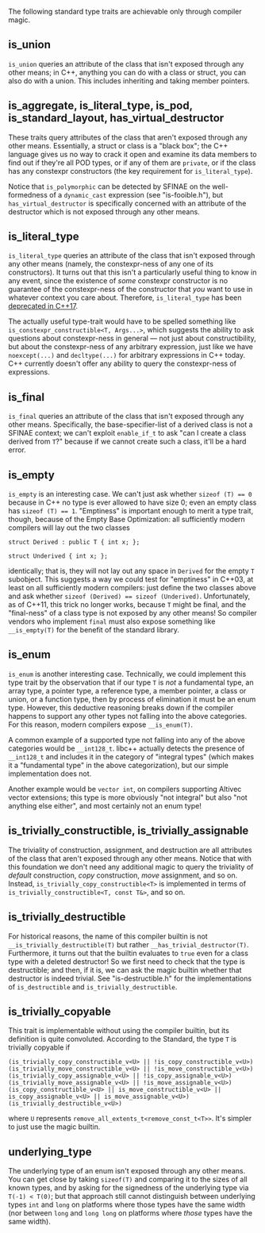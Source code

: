 
The following standard type traits are achievable only through compiler magic.

is_union
--------

`is_union` queries an attribute of the class that isn't exposed through any other means;
in C++, anything you can do with a class or struct, you can also do with a union. This
includes inheriting and taking member pointers.

is_aggregate, is_literal_type, is_pod, is_standard_layout, has_virtual_destructor
---------------------------------------------------------------------------------

These traits query attributes of the class that aren't exposed through any other means.
Essentially, a struct or class is a "black box"; the C++ language gives us no way to
crack it open and examine its data members to find out if they're all POD types, or if
any of them are `private`, or if the class has any constexpr constructors (the key
requirement for `is_literal_type`).

Notice that `is_polymorphic` can be detected by SFINAE on the well-formedness of
a `dynamic_cast` expression (see "is-fooible.h"), but `has_virtual_destructor` is
specifically concerned with an attribute of the destructor which is not exposed
through any other means.

is_literal_type
---------------

`is_literal_type` queries an attribute of the class that isn't exposed through any
other means (namely, the constexpr-ness of any one of its constructors). It turns out
that this isn't a particularly useful thing to know in any event, since the existence
of *some* constexpr constructor is no guarantee of the constexpr-ness of the constructor
that *you* want to use in whatever context you care about. Therefore, `is_literal_type`
has been [deprecated in C++17](https://stackoverflow.com/a/40352351/1424877).

The actually useful type-trait would have to be spelled something like
`is_constexpr_constructible<T, Args...>`, which suggests the ability to ask questions
about constexpr-ness in general — not just about constructibility, but about the
constexpr-ness of any arbitrary expression, just like we have `noexcept(...)` and
`decltype(...)` for arbitrary expressions in C++ today. C++ currently doesn't offer
any ability to query the constexpr-ness of expressions.

is_final
--------

`is_final` queries an attribute of the class that isn't exposed through any other means.
Specifically, the base-specifier-list of a derived class is not a SFINAE context; we can't
exploit `enable_if_t` to ask "can I create a class derived from `T`?" because if we
cannot create such a class, it'll be a hard error.

is_empty
--------

`is_empty` is an interesting case. We can't just ask whether `sizeof (T) == 0` because
in C++ no type is ever allowed to have size 0; even an empty class has `sizeof (T) == 1`.
"Emptiness" is important enough to merit a type trait, though, because of the Empty Base
Optimization: all sufficiently modern compilers will lay out the two classes

    struct Derived : public T { int x; };

    struct Underived { int x; };

identically; that is, they will not lay out any space in `Derived` for the empty
`T` subobject. This suggests a way we could test for "emptiness" in C++03, at least
on all sufficiently modern compilers: just define the two classes above and ask
whether `sizeof (Derived) == sizeof (Underived)`. Unfortunately, as of C++11, this
trick no longer works, because `T` might be final, and the "final-ness" of a class
type is not exposed by any other means! So compiler vendors who implement `final`
must also expose something like `__is_empty(T)` for the benefit of the standard library.

is_enum
-------

`is_enum` is another interesting case. Technically, we could implement this type trait
by the observation that if our type `T` is *not* a fundamental type, an array type,
a pointer type, a reference type, a member pointer, a class or union, or a function
type, then by process of elimination it must be an enum type. However, this deductive
reasoning breaks down if the compiler happens to support any other types not falling
into the above categories. For this reason, modern compilers expose `__is_enum(T)`.

A common example of a supported type not falling into any of the above categories
would be `__int128_t`. libc++ actually detects the presence of `__int128_t` and includes
it in the category of "integral types" (which makes it a "fundamental type" in the above
categorization), but our simple implementation does not.

Another example would be `vector int`, on compilers supporting Altivec vector extensions;
this type is more obviously "not integral" but also "not anything else either", and most
certainly not an enum type!

is_trivially_constructible, is_trivially_assignable
---------------------------------------------------

The triviality of construction, assignment, and destruction are all attributes of the
class that aren't exposed through any other means. Notice that with this foundation
we don't need any additional magic to query the triviality of *default* construction,
*copy* construction, *move* assignment, and so on. Instead,
`is_trivially_copy_constructible<T>` is implemented in terms of
`is_trivially_constructible<T, const T&>`, and so on.

is_trivially_destructible
-------------------------

For historical reasons, the name of this compiler builtin is not `__is_trivially_destructible(T)`
but rather `__has_trivial_destructor(T)`. Furthermore, it turns out that the builtin
evaluates to `true` even for a class type with a deleted destructor! So we first need
to check that the type is destructible; and then, if it is, we can ask the magic builtin
whether that destructor is indeed trivial. See "is-destructible.h" for the implementations
of `is_destructible` and `is_trivially_destructible`.

is_trivially_copyable
---------------------

This trait is implementable without using the compiler builtin, but its definition
is quite convoluted. According to the Standard, the type `T` is trivially copyable if

    (is_trivially_copy_constructible_v<U> || !is_copy_constructible_v<U>)
    (is_trivially_move_constructible_v<U> || !is_move_constructible_v<U>)
    (is_trivially_copy_assignable_v<U> || !is_copy_assignable_v<U>)
    (is_trivially_move_assignable_v<U> || !is_move_assignable_v<U>)
    (is_copy_constructible_v<U> || is_move_constructible_v<U> || is_copy_assignable_v<U> || is_move_assignable_v<U>)
    (is_trivially_destructible_v<U>)

where `U` represents `remove_all_extents_t<remove_const_t<T>>`.
It's simpler to just use the magic builtin.

underlying_type
---------------

The underlying type of an enum isn't exposed through any other means. You can get close
by taking `sizeof(T)` and comparing it to the sizes of all known types, and by asking
for the signedness of the underlying type via `T(-1) < T(0)`; but that approach still
cannot distinguish between underlying types `int` and `long` on platforms where those
types have the same width (nor between `long` and `long long` on platforms where *those*
types have the same width).
